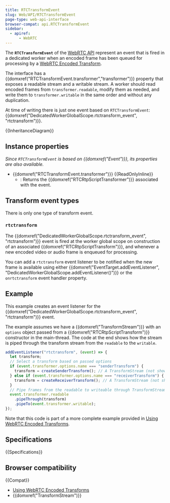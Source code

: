 ```yaml
---
title: RTCTransformEvent
slug: Web/API/RTCTransformEvent
page-type: web-api-interface
browser-compat: api.RTCTransformEvent
sidebar:
  - apiref:
      - WebRTC
---
```


The **`RTCTransformEvent`** of the [WebRTC API](/en-US/docs/Web/API/WebRTC_API) represent an event that is fired in a dedicated worker when an encoded frame has been queued for processing by a [WebRTC Encoded Transform](/en-US/docs/Web/API/WebRTC_API/Using_Encoded_Transforms).

The interface has a {{domxref("RTCTransformEvent.transformer","transformer")}} property that exposes a readable stream and a writable stream.
A worker should read encoded frames from `transformer.readable`, modify them as needed, and write them to `transformer.writable` in the same order and without any duplication.

At time of writing there is just one event based on `RTCTransformEvent`: {{domxref("DedicatedWorkerGlobalScope.rtctransform_event", "rtctransform")}}.

{{InheritanceDiagram}}

## Instance properties

_Since `RTCTransformEvent` is based on {{domxref("Event")}}, its properties are also available._

- {{domxref("RTCTransformEvent.transformer")}} {{ReadOnlyInline}}
  - : Returns the {{domxref("RTCRtpScriptTransformer")}} associated with the event.

## Transform event types

There is only one type of transform event.

### `rtctransform`

The {{domxref("DedicatedWorkerGlobalScope.rtctransform_event", "rtctransform")}} event is fired at the worker global scope on construction of an associated {{domxref("RTCRtpScriptTransform")}}, and whenever a new encoded video or audio frame is enqueued for processing.

You can add a `rtctransform` event listener to be notified when the new frame is available using either {{domxref("EventTarget.addEventListener", "DedicatedWorkerGlobalScope.addEventListener()")}} or the `onrtctransform` event handler property.

## Example

This example creates an event listener for the {{domxref("DedicatedWorkerGlobalScope.rtctransform_event", "rtctransform")}} event.

The example assumes we have a {{domxref("TransformStream")}} with an `options` object passed from a {{domxref("RTCRtpScriptTransform")}} constructor in the main-thread.
The code at the end shows how the stream is piped through the transform stream from the `readable` to the `writable`.

```js
addEventListener("rtctransform", (event) => {
  let transform;
  // Select a transform based on passed options
  if (event.transformer.options.name === "senderTransform") {
    transform = createSenderTransform(); // A TransformStream (not shown)
  } else if (event.transformer.options.name === "receiverTransform") {
    transform = createReceiverTransform(); // A TransformStream (not shown)
  }
  // Pipe frames from the readable to writeable through TransformStream
  event.transformer.readable
    .pipeThrough(transform)
    .pipeTo(event.transformer.writable);
});
```

Note that this code is part of a more complete example provided in [Using WebRTC Encoded Transforms](/en-US/docs/Web/API/WebRTC_API/Using_Encoded_Transforms).

## Specifications

{{Specifications}}

## Browser compatibility

{{Compat}}

- [Using WebRTC Encoded Transforms](/en-US/docs/Web/API/WebRTC_API/Using_Encoded_Transforms)
- {{domxref("TransformStream")}}

